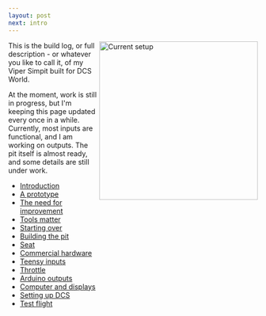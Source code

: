 ```yaml
---
layout: post
next: intro
---
```

<a href="/viperpit/images/status.jpg" border="0"><img align="right" width="320" src="/viperpit/images/status.jpg" alt="Current setup" /></a>

This is the build log, or full description - or whatever you like to call it, of my Viper Simpit built for DCS World.

At the moment, work is still in progress, but I'm keeping this page updated every once in a while. Currently, most inputs are functional, and I am working on outputs. The pit itself is almost ready, and some details are still under work.

* [Introduction](./articles/intro.html)
* [A prototype](./articles/prototype.html)
* [The need for improvement](./articles/devops.html)
* [Tools matter](./articles/tools.html)
* [Starting over](./articles/newpanels.html)
* [Building the pit](l/articles/pit.html)
* [Seat](./articles/seat.html)
* [Commercial hardware](./articles/commercial.html)
* [Teensy inputs](./articles/inputs.html)
* [Throttle](./articles/throttle.html)
* [Arduino outputs](./articles/outputs.html)
* [Computer and displays](./articles/computer.html)
* [Setting up DCS](./articles/dcs.html)
* [Test flight](./articles/testflight.html)

